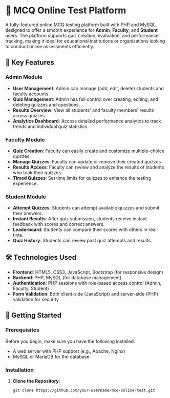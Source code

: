 # 📝 MCQ Online Test Platform

A fully-featured online MCQ testing platform built with PHP and MySQL, designed to offer a smooth experience for **Admin**, **Faculty**, and **Student** users. The platform supports quiz creation, evaluation, and performance tracking, making it ideal for educational institutions or organizations looking to conduct online assessments efficiently.

## 🌟 Key Features

### **Admin Module**
- **User Management**: Admin can manage (add, edit, delete) students and faculty accounts.
- **Quiz Management**: Admin has full control over creating, editing, and deleting quizzes and questions.
- **Results Overview**: View all students' and faculty members' results across quizzes.
- **Analytics Dashboard**: Access detailed performance analytics to track trends and individual quiz statistics.

### **Faculty Module**
- **Quiz Creation**: Faculty can easily create and customize multiple-choice quizzes.
- **Manage Quizzes**: Faculty can update or remove their created quizzes.
- **Results Access**: Faculty can review and analyze the results of students who took their quizzes.
- **Timed Quizzes**: Set time limits for quizzes to enhance the testing experience.

### **Student Module**
- **Attempt Quizzes**: Students can attempt available quizzes and submit their answers.
- **Instant Results**: After quiz submission, students receive instant feedback with scores and correct answers.
- **Leaderboard**: Students can compare their scores with others in real-time.
- **Quiz History**: Students can review past quiz attempts and results.

## 🛠️ Technologies Used
- **Frontend**: HTML5, CSS3, JavaScript, Bootstrap (for responsive design)
- **Backend**: PHP, MySQL (for database management)
- **Authentication**: PHP sessions with role-based access control (Admin, Faculty, Student)
- **Form Validation**: Both client-side (JavaScript) and server-side (PHP) validation for security

## 🚀 Getting Started

### Prerequisites
Before you begin, make sure you have the following installed:
- A web server with PHP support (e.g., Apache, Nginx)
- MySQL or MariaDB for the database

### Installation

1. **Clone the Repository**:  
   ```bash
   git clone https://github.com/your-username/mcq-online-test.git
